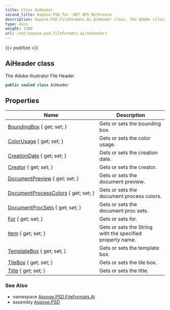 ```yaml
---
title: Class AiHeader
second_title: Aspose.PSD for .NET API Reference
description: Aspose.PSD.FileFormats.Ai.AiHeader class. The Adobe illustrator File Header
type: docs
weight: 1260
url: /net/aspose.psd.fileformats.ai/aiheader/
---
```

{{< psd/tize >}}
## AiHeader class

The Adobe illustrator File Header

```csharp
public sealed class AiHeader
```

## Properties

| Name | Description |
| --- | --- |
| [BoundingBox](../../aspose.psd.fileformats.ai/aiheader/boundingbox/) { get; set; } | Gets or sets the bounding box. |
| [ColorUsage](../../aspose.psd.fileformats.ai/aiheader/colorusage/) { get; set; } | Gets or sets the color usage. |
| [CreationDate](../../aspose.psd.fileformats.ai/aiheader/creationdate/) { get; set; } | Gets or sets the creation date. |
| [Creator](../../aspose.psd.fileformats.ai/aiheader/creator/) { get; set; } | Gets or sets the creator. |
| [DocumentPreview](../../aspose.psd.fileformats.ai/aiheader/documentpreview/) { get; set; } | Gets or sets the document preview. |
| [DocumentProcessColors](../../aspose.psd.fileformats.ai/aiheader/documentprocesscolors/) { get; set; } | Gets or sets the document process colors. |
| [DocumentProcSets](../../aspose.psd.fileformats.ai/aiheader/documentprocsets/) { get; set; } | Gets or sets the document proc sets. |
| [For](../../aspose.psd.fileformats.ai/aiheader/for/) { get; set; } | Gets or sets for. |
| [Item](../../aspose.psd.fileformats.ai/aiheader/item/) { get; set; } | Gets or sets the String with the specified property name. |
| [TemplateBox](../../aspose.psd.fileformats.ai/aiheader/templatebox/) { get; set; } | Gets or sets the template box. |
| [TileBox](../../aspose.psd.fileformats.ai/aiheader/tilebox/) { get; set; } | Gets or sets the tile box. |
| [Title](../../aspose.psd.fileformats.ai/aiheader/title/) { get; set; } | Gets or sets the title. |

### See Also

* namespace [Aspose.PSD.FileFormats.Ai](../../aspose.psd.fileformats.ai/)
* assembly [Aspose.PSD](../../)


